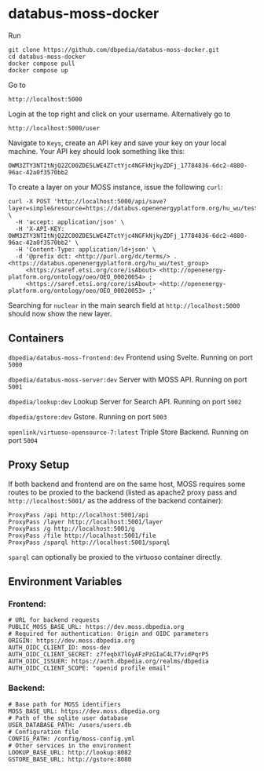 # databus-moss-docker

Run

```
git clone https://github.com/dbpedia/databus-moss-docker.git
cd databus-moss-docker
docker compose pull
docker compose up
```

Go to 
```
http://localhost:5000
```

Login at the top right and click on your username. Alternatively go to
```
http://localhost:5000/user
```

Navigate to `Keys`, create an API key and save your key on your local machine. Your API key should look something like this:
```
OWM3ZTY3NTItNjQ2ZC00ZDE5LWE4ZTctYjc4NGFkNjkyZDFj_17784836-6dc2-4880-96ac-42a0f3570bb2
```

To create a layer on your MOSS instance, issue the following `curl`:
```
curl -X POST 'http://localhost:5000/api/save?layer=simple&resource=https://databus.openenergyplatform.org/hu_wu/test_group' \
  -H 'accept: application/json' \
  -H 'X-API-KEY: OWM3ZTY3NTItNjQ2ZC00ZDE5LWE4ZTctYjc4NGFkNjkyZDFj_17784836-6dc2-4880-96ac-42a0f3570bb2' \
  -H 'Content-Type: application/ld+json' \
  -d '@prefix dct: <http://purl.org/dc/terms/> .
<https://databus.openenergyplatform.org/hu_wu/test_group>
     <https://saref.etsi.org/core/isAbout> <http://openenergy-platform.org/ontology/oeo/OEO_00020054> ;
     <https://saref.etsi.org/core/isAbout> <http://openenergy-platform.org/ontology/oeo/OEO_00020053> ;'
```

Searching for `nuclear` in the main search field at `http://localhost:5000` should now show the new layer.


## Containers

`dbpedia/databus-moss-frontend:dev`
Frontend using Svelte. Running on port `5000`

`dbpedia/databus-moss-server:dev` 
Server with MOSS API. Running on port `5001`

`dbpedia/lookup:dev`
Lookup Server for Search API. Running on port `5002`

`dbpedia/gstore:dev`
Gstore. Running on port `5003`

`openlink/virtuoso-opensource-7:latest`
Triple Store Backend. Running on port `5004`

## Proxy Setup

If both backend and frontend are on the same host, MOSS requires some routes to be proxied to the backend (listed as apache2 proxy pass and `http://localhost:5001/` as the address of the backend container):

```
ProxyPass /api http://localhost:5001/api
ProxyPass /layer http://localhost:5001/layer
ProxyPass /g http://localhost:5001/g
ProxyPass /file http://localhost:5001/file
ProxyPass /sparql http://localhost:5001/sparql
```

`sparql` can optionally be proxied to the virtuoso container directly.

## Environment Variables

### Frontend:
```
# URL for backend requests
PUBLIC_MOSS_BASE_URL: https://dev.moss.dbpedia.org
# Required for authentication: Origin and OIDC parameters
ORIGIN: https://dev.moss.dbpedia.org
AUTH_OIDC_CLIENT_ID: moss-dev
AUTH_OIDC_CLIENT_SECRET: z7feqbX7lGyAFzPzGIaC4LT7vidPqrP5
AUTH_OIDC_ISSUER: https://auth.dbpedia.org/realms/dbpedia
AUTH_OIDC_CLIENT_SCOPE: "openid profile email"
```


### Backend:
```
# Base path for MOSS identifiers
MOSS_BASE_URL: https://dev.moss.dbpedia.org
# Path of the sqlite user database
USER_DATABASE_PATH: /users/users.db
# Configuration file
CONFIG_PATH: /config/moss-config.yml
# Other services in the environment
LOOKUP_BASE_URL: http://lookup:8082
GSTORE_BASE_URL: http://gstore:8080
```
